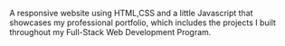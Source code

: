 A responsive website using HTML,CSS and a little Javascript that showcases my professional portfolio, which includes the projects I built throughout my Full-Stack Web Development Program.
